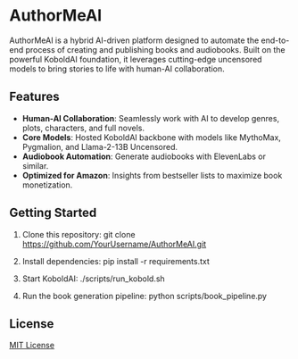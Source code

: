 # AuthorMeAI

AuthorMeAI is a hybrid AI-driven platform designed to automate the end-to-end process of creating and publishing books and audiobooks. Built on the powerful KoboldAI foundation, it leverages cutting-edge uncensored models to bring stories to life with human-AI collaboration.

## Features

- **Human-AI Collaboration**: Seamlessly work with AI to develop genres, plots, characters, and full novels.
- **Core Models**: Hosted KoboldAI backbone with models like MythoMax, Pygmalion, and Llama-2-13B Uncensored.
- **Audiobook Automation**: Generate audiobooks with ElevenLabs or similar.
- **Optimized for Amazon**: Insights from bestseller lists to maximize book monetization.

## Getting Started

1. Clone this repository:
   git clone https://github.com/YourUsername/AuthorMeAI.git

2. Install dependencies:
   pip install -r requirements.txt

3. Start KoboldAI:
   ./scripts/run_kobold.sh

4. Run the book generation pipeline:
   python scripts/book_pipeline.py

## License

[MIT License](https://www.notion.so/LICENSE)

